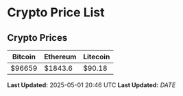 # Crypto Price List

## Crypto Prices
| Bitcoin | Ethereum | Litecoin |
| ------- | -------- | -------- |
| $96659 | $1843.6 | $90.18 |
**Last Updated:** 2025-05-01 20:46 UTC
**Last Updated:** $DATE$
